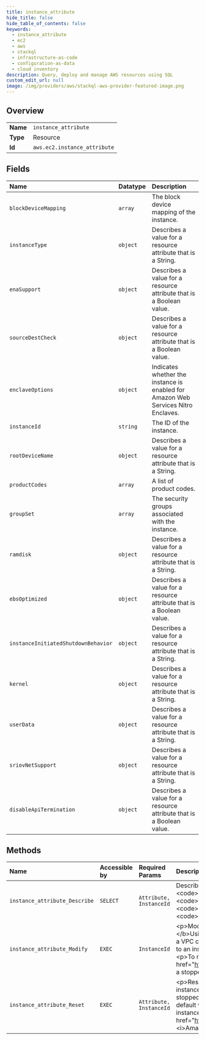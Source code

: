 ```yaml
---
title: instance_attribute
hide_title: false
hide_table_of_contents: false
keywords:
  - instance_attribute
  - ec2
  - aws    
  - stackql
  - infrastructure-as-code
  - configuration-as-data
  - cloud inventory
description: Query, deploy and manage AWS resources using SQL
custom_edit_url: null
image: /img/providers/aws/stackql-aws-provider-featured-image.png
---
```

  
    

## Overview
<table><tbody>
<tr><td><b>Name</b></td><td><code>instance_attribute</code></td></tr>
<tr><td><b>Type</b></td><td>Resource</td></tr>
<tr><td><b>Id</b></td><td><code>aws.ec2.instance_attribute</code></td></tr>
</tbody></table>

## Fields
| Name | Datatype | Description |
|:-----|:---------|:------------|
| `blockDeviceMapping` | `array` | The block device mapping of the instance. |
| `instanceType` | `object` | Describes a value for a resource attribute that is a String. |
| `enaSupport` | `object` | Describes a value for a resource attribute that is a Boolean value. |
| `sourceDestCheck` | `object` | Describes a value for a resource attribute that is a Boolean value. |
| `enclaveOptions` | `object` | Indicates whether the instance is enabled for Amazon Web Services Nitro Enclaves. |
| `instanceId` | `string` | The ID of the instance. |
| `rootDeviceName` | `object` | Describes a value for a resource attribute that is a String. |
| `productCodes` | `array` | A list of product codes. |
| `groupSet` | `array` | The security groups associated with the instance. |
| `ramdisk` | `object` | Describes a value for a resource attribute that is a String. |
| `ebsOptimized` | `object` | Describes a value for a resource attribute that is a Boolean value. |
| `instanceInitiatedShutdownBehavior` | `object` | Describes a value for a resource attribute that is a String. |
| `kernel` | `object` | Describes a value for a resource attribute that is a String. |
| `userData` | `object` | Describes a value for a resource attribute that is a String. |
| `sriovNetSupport` | `object` | Describes a value for a resource attribute that is a String. |
| `disableApiTermination` | `object` | Describes a value for a resource attribute that is a Boolean value. |
## Methods
| Name | Accessible by | Required Params | Description |
|:-----|:--------------|:----------------|:------------|
| `instance_attribute_Describe` | `SELECT` | `Attribute, InstanceId` | Describes the specified attribute of the specified instance. You can specify only one attribute at a time. Valid attribute values are: &lt;code&gt;instanceType&lt;/code&gt; \| &lt;code&gt;kernel&lt;/code&gt; \| &lt;code&gt;ramdisk&lt;/code&gt; \| &lt;code&gt;userData&lt;/code&gt; \| &lt;code&gt;disableApiTermination&lt;/code&gt; \| &lt;code&gt;instanceInitiatedShutdownBehavior&lt;/code&gt; \| &lt;code&gt;rootDeviceName&lt;/code&gt; \| &lt;code&gt;blockDeviceMapping&lt;/code&gt; \| &lt;code&gt;productCodes&lt;/code&gt; \| &lt;code&gt;sourceDestCheck&lt;/code&gt; \| &lt;code&gt;groupSet&lt;/code&gt; \| &lt;code&gt;ebsOptimized&lt;/code&gt; \| &lt;code&gt;sriovNetSupport&lt;/code&gt;  |
| `instance_attribute_Modify` | `EXEC` | `InstanceId` | &lt;p&gt;Modifies the specified attribute of the specified instance. You can specify only one attribute at a time.&lt;/p&gt; &lt;p&gt; &lt;b&gt;Note: &lt;/b&gt;Using this action to change the security groups associated with an elastic network interface (ENI) attached to an instance in a VPC can result in an error if the instance has more than one ENI. To change the security groups associated with an ENI attached to an instance that has multiple ENIs, we recommend that you use the &lt;a&gt;ModifyNetworkInterfaceAttribute&lt;/a&gt; action.&lt;/p&gt; &lt;p&gt;To modify some attributes, the instance must be stopped. For more information, see &lt;a href="https://docs.aws.amazon.com/AWSEC2/latest/UserGuide/Using_ChangingAttributesWhileInstanceStopped.html"&gt;Modify a stopped instance&lt;/a&gt; in the &lt;i&gt;Amazon EC2 User Guide&lt;/i&gt;.&lt;/p&gt; |
| `instance_attribute_Reset` | `EXEC` | `Attribute, InstanceId` | &lt;p&gt;Resets an attribute of an instance to its default value. To reset the &lt;code&gt;kernel&lt;/code&gt; or &lt;code&gt;ramdisk&lt;/code&gt;, the instance must be in a stopped state. To reset the &lt;code&gt;sourceDestCheck&lt;/code&gt;, the instance can be either running or stopped.&lt;/p&gt; &lt;p&gt;The &lt;code&gt;sourceDestCheck&lt;/code&gt; attribute controls whether source/destination checking is enabled. The default value is &lt;code&gt;true&lt;/code&gt;, which means checking is enabled. This value must be &lt;code&gt;false&lt;/code&gt; for a NAT instance to perform NAT. For more information, see &lt;a href="https://docs.aws.amazon.com/AmazonVPC/latest/UserGuide/VPC_NAT_Instance.html"&gt;NAT Instances&lt;/a&gt; in the &lt;i&gt;Amazon VPC User Guide&lt;/i&gt;.&lt;/p&gt; |
